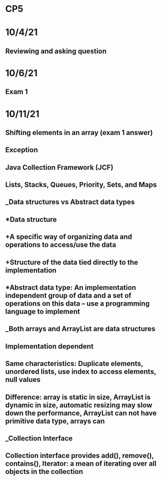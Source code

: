 # CP5
# 10/4/21
## Reviewing and asking question
# 10/6/21
## Exam 1
# 10/11/21
## Shifting elements in an array (exam 1 answer)
## Exception

## Java Collection Framework (JCF)
## Lists, Stacks, Queues, Priority, Sets, and Maps

## _Data structures vs Abstract data types
## *Data structure
## +A specific way of organizing data and operations to access/use the data
## +Structure of the data tied directly to the implementation
## *Abstract data type: An implementation independent group of data and a set of operations on this data – use a programming language to implement

## _Both arrays and ArrayList are data structures
## 	Implementation dependent
## Same characteristics: Duplicate elements, unordered lists, use index to access elements, null values
## Difference: array is static in size, ArrayList is dynamic in size, automatic resizing may slow down the performance, ArrayList can not have primitive data type, arrays can

## _Collection Interface
## Collection interface provides add(), remove(), contains(), Iterator: a mean of iterating over all objects in the collection
